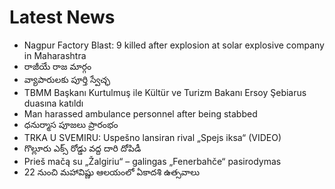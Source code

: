 # Latest News
-  Nagpur Factory Blast: 9 killed after explosion at solar explosive company in Maharashtra
-  రాజీయే రాజ మార్గం
-  వ్యాపారులకు పూర్తి స్వేచ్ఛ
-  TBMM Başkanı Kurtulmuş ile Kültür ve Turizm Bakanı Ersoy Şebiarus duasına katıldı
-  Man harassed ambulance personnel after being stabbed
-  ధనుర్మాస పూజలు ప్రారంభం
-  TRKA U SVEMIRU: Uspešno lansiran rival „Spejs iksa“ (VIDEO)
-  గొల్లూరు ఎక్స్‌ రోడ్డు వద్ద దారి దోపిడీ
-  Prieš mačą su „Žalgiriu“ – galingas „Fenerbahče“ pasirodymas
-  22 నుంచి మహావిష్ణు ఆలయంలో ఏకాదశి ఉత్సవాలు
